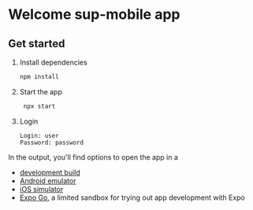 # Welcome sup-mobile app

## Get started

1. Install dependencies

   ```bash
   npm install
   ```

2. Start the app

   ```bash
    npx start
   ```

3. Login
   ```
   Login: user
   Password: password
   ```

In the output, you'll find options to open the app in a

- [development build](https://docs.expo.dev/develop/development-builds/introduction/)
- [Android emulator](https://docs.expo.dev/workflow/android-studio-emulator/)
- [iOS simulator](https://docs.expo.dev/workflow/ios-simulator/)
- [Expo Go](https://expo.dev/go), a limited sandbox for trying out app development with Expo
